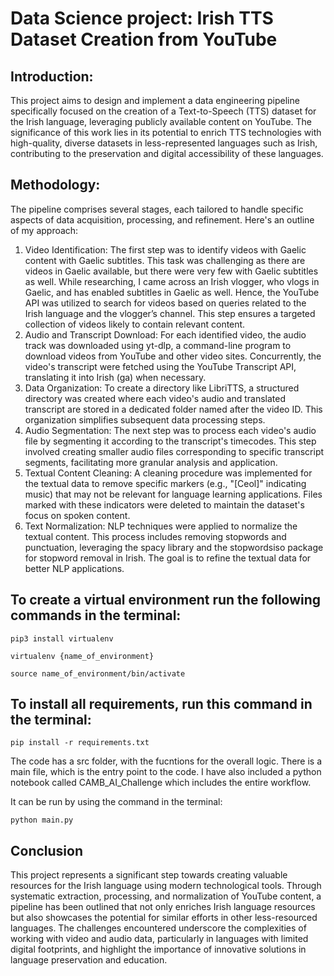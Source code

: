 # Data Science project: Irish TTS Dataset Creation from YouTube

## Introduction:
This project aims to design and implement a data engineering pipeline specifically focused on the creation of a Text-to-Speech (TTS) dataset for the Irish language, leveraging publicly available content on YouTube. The significance of this work lies in its potential to enrich TTS technologies with high-quality, diverse datasets in less-represented languages such as Irish, contributing to the preservation and digital accessibility of these languages.


## Methodology:
The pipeline comprises several stages, each tailored to handle specific aspects of data acquisition, processing, and refinement. Here&#39;s an outline of my approach:
1. Video Identification: The first step was to identify videos with Gaelic content with Gaelic subtitles. This task was challenging as there are videos in Gaelic available, but there were very few with Gaelic subtitles as well. While researching, I came across an Irish vlogger, who vlogs in Gaelic, and has enabled subtitles in Gaelic as well. Hence, the YouTube API was utilized to search for videos based on queries related to the Irish
language and the vlogger’s channel. This step ensures a targeted collection of videos likely to contain relevant content.
2. Audio and Transcript Download: For each identified video, the audio track was downloaded using yt-dlp, a command-line program to download videos from YouTube and other video sites. Concurrently, the video&#39;s transcript were fetched using the YouTube Transcript API, translating it into Irish (ga) when necessary.
3. Data Organization: To create a directory like LibriTTS, a structured directory was created where each video&#39;s audio and translated transcript are stored in a dedicated folder named after the video ID. This organization simplifies subsequent data processing steps.
4. Audio Segmentation: The next step was to process each video&#39;s audio file by segmenting it according to the transcript&#39;s timecodes. This step involved creating smaller audio files corresponding to specific transcript segments, facilitating more granular analysis and application.
5. Textual Content Cleaning: A cleaning procedure was implemented for the textual data to remove specific markers (e.g., &quot;[Ceol]&quot; indicating music) that may not be relevant for language learning applications. Files marked with these indicators were deleted to maintain the dataset&#39;s focus on spoken content.
6. Text Normalization: NLP techniques were applied to normalize the textual content. This process includes removing stopwords and punctuation, leveraging the spacy library and the stopwordsiso package for stopword removal in Irish. The goal is to refine the textual data for better NLP applications.


## To create a virtual environment run the following commands in the terminal:
```
pip3 install virtualenv
```
```
virtualenv {name_of_environment}
```
```
source name_of_environment/bin/activate
```

## To install all requirements, run this command in the terminal:
```
pip install -r requirements.txt
```
The code has a src folder, with the fucntions for the overall logic. There is a main file, which is the entry point to the code. I have also included a python notebook called CAMB_AI_Challenge which includes the entire workflow.

It can be run by using the command in the terminal:
```
python main.py
```

## Conclusion
This project represents a significant step towards creating valuable resources for the Irish language using modern technological tools. Through systematic extraction, processing, and normalization of YouTube content, a pipeline has been outlined that not only enriches Irish language resources but also showcases the potential for similar efforts in other less-resourced languages. The challenges encountered underscore the complexities of working with video and audio data, particularly in languages with limited digital footprints, and highlight the importance of innovative solutions in language preservation and education.
